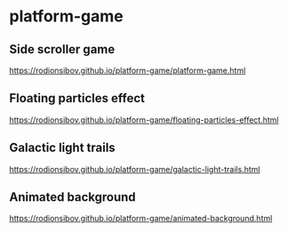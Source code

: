 # platform-game 

## Side scroller game
https://rodionsibov.github.io/platform-game/platform-game.html

## Floating particles effect
https://rodionsibov.github.io/platform-game/floating-particles-effect.html

## Galactic light trails
https://rodionsibov.github.io/platform-game/galactic-light-trails.html

## Animated background
https://rodionsibov.github.io/platform-game/animated-background.html